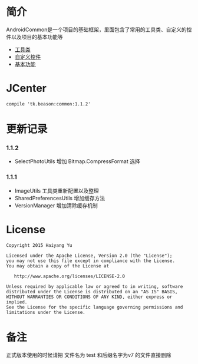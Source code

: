 # 简介

AndroidCommon是一个项目的基础框架，里面包含了常用的工具类、自定义的控件以及项目的基本功能等

- [工具类](https://github.com/BrightYu/AndroidCommon/wiki/Utils)
- [自定义控件](https://github.com/BrightYu/AndroidCommon/wiki/Widgets)
- [基本功能](https://github.com/BrightYu/AndroidCommon/wiki/Modules)


# JCenter
```
compile 'tk.beason:common:1.1.2'
```

# 更新记录
### 1.1.2
- SelectPhotoUtils 增加 Bitmap.CompressFormat 选择
### 1.1.1
- ImageUtils 工具类重新配置以及整理
- SharedPreferencesUtils 增加缓存方法
- VersionManager 增加清除缓存机制

# License

    Copyright 2015 Haiyang Yu
    
    Licensed under the Apache License, Version 2.0 (the "License");
    you may not use this file except in compliance with the License.
    You may obtain a copy of the License at

       http://www.apache.org/licenses/LICENSE-2.0

    Unless required by applicable law or agreed to in writing, software
    distributed under the License is distributed on an "AS IS" BASIS,
    WITHOUT WARRANTIES OR CONDITIONS OF ANY KIND, either express or implied.
    See the License for the specific language governing permissions and
    limitations under the License.


# 备注
正式版本使用的时候请把 文件名为 test 和后缀名字为v7 的文件直接删除
